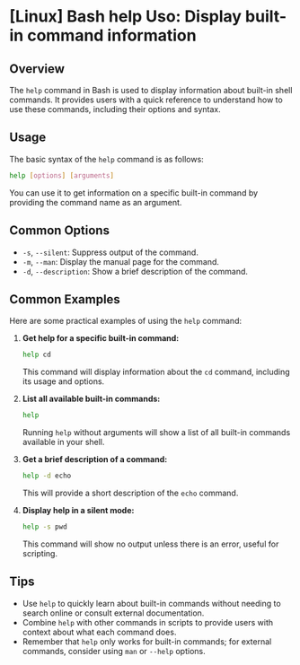 # [Linux] Bash help Uso: Display built-in command information

## Overview
The `help` command in Bash is used to display information about built-in shell commands. It provides users with a quick reference to understand how to use these commands, including their options and syntax.

## Usage
The basic syntax of the `help` command is as follows:

```bash
help [options] [arguments]
```

You can use it to get information on a specific built-in command by providing the command name as an argument.

## Common Options
- `-s`, `--silent`: Suppress output of the command.
- `-m`, `--man`: Display the manual page for the command.
- `-d`, `--description`: Show a brief description of the command.

## Common Examples
Here are some practical examples of using the `help` command:

1. **Get help for a specific built-in command:**

   ```bash
   help cd
   ```

   This command will display information about the `cd` command, including its usage and options.

2. **List all available built-in commands:**

   ```bash
   help
   ```

   Running `help` without arguments will show a list of all built-in commands available in your shell.

3. **Get a brief description of a command:**

   ```bash
   help -d echo
   ```

   This will provide a short description of the `echo` command.

4. **Display help in a silent mode:**

   ```bash
   help -s pwd
   ```

   This command will show no output unless there is an error, useful for scripting.

## Tips
- Use `help` to quickly learn about built-in commands without needing to search online or consult external documentation.
- Combine `help` with other commands in scripts to provide users with context about what each command does.
- Remember that `help` only works for built-in commands; for external commands, consider using `man` or `--help` options.